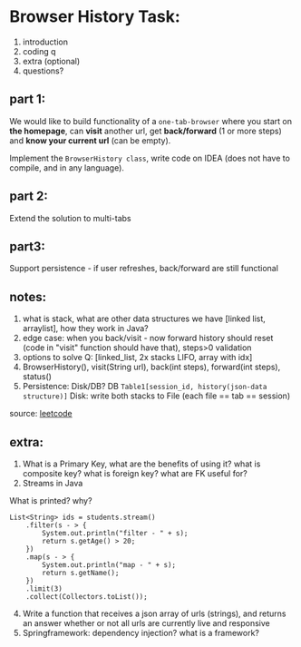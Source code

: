 # Browser History Task:

1. introduction
2. coding q
3. extra (optional)
4. questions?

## part 1:
We would like to build functionality of a ```one-tab-browser``` where you start on **the homepage**, can **visit** another url, get **back/forward** (1 or more steps) and **know your current url** (can be empty). 

Implement the ```BrowserHistory class```, write code on IDEA (does not have to compile, and in any language).

## part 2:
Extend the solution to multi-tabs

## part3:
Support persistence - if user refreshes, back/forward are still functional

## notes:
1. what is stack, what are other data structures we have [linked list, arraylist], how they work in Java?
2. edge case: when you back/visit - now forward history should reset (code in "visit" function should have that), steps>0 validation
3. options to solve Q: [linked_list, 2x stacks LIFO, array with idx]
4. BrowserHistory(), visit(String url), back(int steps), forward(int steps), status()
5. Persistence: Disk/DB? DB ```Table1[session_id, history(json-data structure)]``` Disk: write both stacks to File (each file == tab == session)

source: [leetcode](https://leetcode.com/problems/design-browser-history/)

## extra:
1. What is a Primary Key, what are the benefits of using it? what is composite key? what is foreign key? what are FK useful for?
2. Streams in Java

What is printed? why?
```
List<String> ids = students.stream() 
    .filter(s - > { 
        System.out.println("filter - " + s); 
        return s.getAge() > 20; 
    })
    .map(s - > { 
        System.out.println("map - " + s); 
        return s.getName(); 
    }) 
    .limit(3) 
    .collect(Collectors.toList());
```
4. Write a function that receives a json array of urls (strings), and returns an answer whether or not all urls are currently live and responsive
5. Springframework: dependency injection? what is a framework? 
